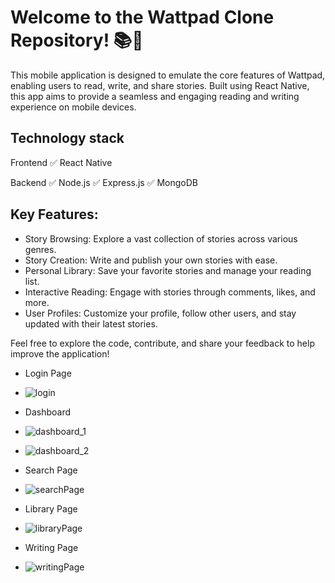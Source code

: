# Welcome to the Wattpad Clone Repository! 📚📱

This mobile application is designed to emulate the core features of Wattpad, enabling users to read, write, and share stories. Built using React Native, this app aims to provide a seamless and engaging reading and writing experience on mobile devices.

## Technology stack
Frontend
✅ React Native

Backend
✅ Node.js
✅ Express.js
✅ MongoDB

## Key Features:
- Story Browsing: Explore a vast collection of stories across various genres.
- Story Creation: Write and publish your own stories with ease.
- Personal Library: Save your favorite stories and manage your reading list.
- Interactive Reading: Engage with stories through comments, likes, and more.
- User Profiles: Customize your profile, follow other users, and stay updated with their latest stories.

Feel free to explore the code, contribute, and share your feedback to help improve the application!
- Login Page
- ![login](./Screenshot/login.png)

- Dashboard
- ![dashboard_1](./Screenshot/dashboarb1.jpeg)

- ![dashboard_2](./Screenshot/dasbboard2.jpeg)

- Search Page
- ![searchPage](./Screenshot/searchPage.jpeg)

- Library Page
- ![libraryPage](./Screenshot/library.jpeg)

- Writing Page
- ![writingPage](./Screenshot/writing.jpeg)


